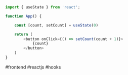 
```typescript
import { useState } from 'react';

function App() {

	const [count, setCount] = useState(0)

	return (
		<button onClick={() => setCount(count + 1)}>
			{count}
		</button>
	)
}
```

#frontend #reactjs #hooks